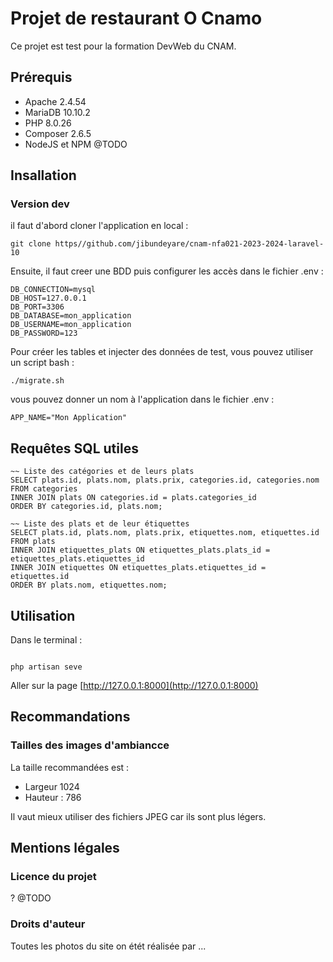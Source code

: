 # Projet de restaurant O Cnamo

Ce projet est test pour la formation DevWeb du CNAM.

## Prérequis

- Apache 2.4.54
- MariaDB 10.10.2
- PHP 8.0.26
- Composer 2.6.5
- NodeJS et NPM @TODO

## Insallation

### Version dev
 il faut d'abord cloner l'application en local :
 ```
 git clone https//github.com/jibundeyare/cnam-nfa021-2023-2024-laravel-10
 ```
 Ensuite, il faut creer une BDD puis configurer les accès dans le fichier .env :
 ```
 DB_CONNECTION=mysql
 DB_HOST=127.0.0.1
 DB_PORT=3306
 DB_DATABASE=mon_application
 DB_USERNAME=mon_application
 DB_PASSWORD=123
```
Pour créer les tables et injecter des données de test, vous pouvez utiliser un script bash : 
```
./migrate.sh
```
vous pouvez donner un nom à l'application dans le fichier .env : 
```
APP_NAME="Mon Application"
```
## Requêtes SQL utiles

```
~~ Liste des catégories et de leurs plats
SELECT plats.id, plats.nom, plats.prix, categories.id, categories.nom
FROM categories
INNER JOIN plats ON categories.id = plats.categories_id
ORDER BY categories.id, plats.nom;
```
```
~~ Liste des plats et de leur étiquettes
SELECT plats.id, plats.nom, plats.prix, etiquettes.nom, etiquettes.id
FROM plats
INNER JOIN etiquettes_plats ON etiquettes_plats.plats_id = etiquettes_plats.etiquettes_id
INNER JOIN etiquettes ON etiquettes_plats.etiquettes_id = etiquettes.id
ORDER BY plats.nom, etiquettes.nom;
```
## Utilisation

Dans le terminal :
```

php artisan seve
```

Aller sur la page [http://127.0.0.1:8000](http://127.0.0.1:8000)

## Recommandations

### Tailles des images d'ambiancce

La taille recommandées est :

- Largeur 1024
- Hauteur : 786

Il vaut mieux utiliser des fichiers JPEG car ils sont plus légers.

## Mentions légales

### Licence du projet

? @TODO

### Droits d'auteur 

Toutes les photos du site on étét réalisée par ...